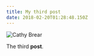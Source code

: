 ```yaml
---
title: My third post
date: 2018-02-20T01:28:48.150Z
---
```

![Cathy Brear](/images/cathybrear.png)

The third **post**.
